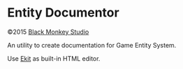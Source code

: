 Entity Documentor
=================

&copy;2015 [Black Monkey Studio](https://github.com/BlackMonkeyStudio)

An utility to create documentation for Game Entity System.

Use [Ekit](http://www.hexidec.com/ekit.php) as built-in HTML editor.
